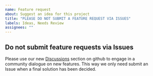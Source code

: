 ```yaml
---
name: Feature request
about: Suggest an idea for this project
title: "PLEASE DO NOT SUBMIT A FEATURE REQUEST VIA ISSUES"
labels: Ideas, Needs Review
assignees: ""
---
```


## Do not submit feature requests via Issues

Please use our new [Discussions](https://github.com/restincode/restincode/discussions) section on github to engage in a community dialogue on new
features. This way we only need submit an Issue when a final solution has been decided.
